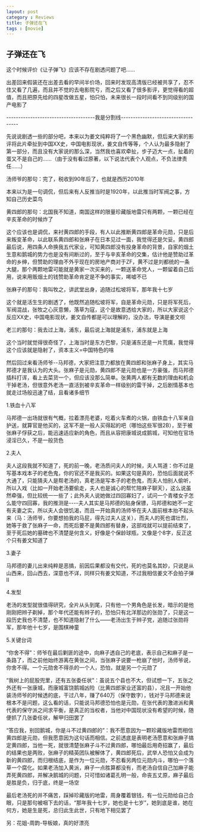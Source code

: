 ```yaml
---
layout: post
category : Reviews
title: 子弹还在飞
tags : [movie]
---
```


## 子弹还在飞 ##

这个时候评价《让子弹飞》应该不存在剧透问题了吧……

出差回来假装还在出差去看的早间半价场，回来时发现高清版已经被共享了，忍不住又看了几遍，而且并不觉的去电影院亏，而之后又看了很多影评，更觉得看的超值，而且把原先给的四星改做五星，怕只怕，未来很长一段时间看不到同级别的国产电影了

-------------------------------------我是分割线-----------------------------------

先说说剧透一些的部分吧，本来以为姜文纯粹将了一个黑色幽默，但后来大家的影评将此片牵扯到中国XX史，中国电影现状，姜文自传等等，个人认为最多隐射了第一部分，而且没有大家说的那么深，当然我也喜欢牵扯，步子迈大一点，扯着的蛋又不是自己的……（由于没有看过原著，以下说法代表个人观点，不负法律责任……）

汤师爷的那句：完了，税收到90年后了，也就是西历2010年

本来以为是一句调侃，但后来有人反推当时是1920年，以此推当时军阀之事，方知自己历史菜鸟

黄四郎的那句：北国我不知道，南国这样的限量珍藏版地雷只有两颗，一颗已经在辛亥革命的时候炸了

这个应该也是调侃，来衬黄四郎的手段，有人以此推断黄四郎是革命元勋，只是后来叛变革命，以此联系黄四郎和张麻子在日本见过一面，我觉得还是欠妥。黄四郎最后说，用四条人命换我五代家业，可知黄四郎没有投身革命的背景，自家的烟土生意和鹅城的势力也是没有间断过的，至于与辛亥革命的交集，估计他是赞助过革命的乡绅，但赞助的理由不外乎现在的房地产商对于ZF，黄不过是刘都统的一条大腿，那个两颗地雷可能就是黄家一次买来的，一颗送革命党人，一颗留着自己后用，说来用贩烟土的钱赞助革命肯定是不争的事实，唏嘘不已

张麻子的那句：我叫牧之，讲武堂出身，追随过松坡将军，那年我十七岁

这个就是活生生的剧透了，他既然追随松坡将军，自是革命元勋，只是将军死后，军阀混战，张牧之心灰意懒，落草为寇，这个是故意透给大家的，所以大家说这个反应XX史，中国电影现状，姜文自传都是可以理解的，没办法，导演是姜文呗

老三的那句：我去过上海，浦东，最后说上海就是浦东，浦东就是上海

这个当时就觉得很奇怪了，上海当时是东方巴黎，只是浦东还是一片荒痍，我觉得这个应该就是隐射了，资本主义=中国特色的啥

然后回过来看汤师爷--马邦德，大家把注意力都放在黄四郎和张麻子身上，其实马邦德才是我认为的大头。张麻子是元勋，黄四郎不是元勋也是一方豪强，而马邦德插科打诨，看上去菜货一个，但应该没那么简单。张黄两人都有无数的理由和机会干掉老汤，但很意外老汤一直活到被辛亥革命一样级别的雷干掉，之后剧情基本也就走过场般迅速了结，且看诸多细节

1.铁血十八军

马邦德一出场就很有气概，拉着漂亮老婆，吃着火车煮的火锅，由铁血十八军亲自护送，就算官是他买的，这军不是一般人买得起的吧（哪怕这些军很2B），至于被张麻子俘获之后，能迅速适应新的角色，而且从容把康城说成鹅城，可知他在官场浸淫已久，不是一般货色

2.夫人

夫人这段我就不知道了，死的前一晚，老汤质问夫人的时候，夫人骂道：你不过是写基本戏本子的老色鬼，你的官还不是我买的。如果这句是真的，恐怕后面就说不大通了，只能猜夫人是帮老汤的，真老汤是写本子的老色鬼，而夫人怕别人偷听，所以入戏（比如一开始老汤要偷走，夫人也是诚心的帮忙陪麻子聊天），这么说虽然牵强，但比较统一一些了；此外夫人说她做过四回寡妇了，试问一个青楼女子怎么能守四回寡，我的推测是----夫人其实是马邦德的贴身保镖，马邦德和她不一定有夫妻之实，所以夫人会很饥渴，而且一开始真的汤师爷在夫人面前根本抬不起头来（马：汤师爷，你要想拍我的马屁，得先过夫人这关），而夫人的死也谓壮烈，她等于救了张麻子一命，而死后要不是黄四郎有替身，这部戏就可以提前结束了，至于死后她的墓碑也不清楚是何含义，好像是个保龄球瓶，又像是个8字，反正这个只有姜文知道了

3.妻子

马邦德的妻儿出来纯粹是恶搞，前因后果都没有交代，死的也莫名其妙，只说是从山西来，回山西去，深意也不详，同样只有姜文知道，不过我相信姜文不会拍子弹II

4.发型

老汤的发型就很值得研究，全片从头到尾，只有他一个男角色是长发，暗示的是他刚刚把辫子剃掉，那个年代还能有辫子的，恐怕只有北洋那边的张勋了，只是这一段历史我也不清楚，也不知道隐射了什么——老汤出生于辫子党，追随过张勋将军，那年他十七岁，是围棋神童

5.关键台词

“你舍不得”：师爷在最后剿匪的途中，向麻子透自己的老底，表示自己和麻子是一条路了，而之前他始终游离在黄张之间，当张麻子说要一枪崩了他时，汤师爷说，你舍不得。一个元勋舍不得杀的一个人，恐怕，就是另一个元勋了

“我树上的屁股兜里，还有五张委任状”：虽说五个县也不大，但试想一下，五张之外还有一张康城，而康城富饶鹅城凶险（比黄四郎家业还富的县），况且一开始他装汤师爷的时候透的底，干过八年，赚了640万（保守数字），钱对于马邦德来说根本不是问题，这么看的话，只能说马邦德恐怕也是元勋，在张代表的激进派和黄代表的保守派之间求平衡，是真正的当权者，当他对中国现状没有希望的时候，随便抓了几张委任状，解甲归田罢了

“答应我，别回鹅城，你是斗不过黄四郎的”：我不愿意因为一颗珍藏版地雷而相信黄四郎是元勋，但我愿意因为这句话而相信。之前透底是表明老汤愿意和张麻子搞定黄四郎，当他一死，就很清楚张麻子斗不过黄四郎，哪怕最后用奇招赢了，最后的结果也是两败，张麻子的精英团队被解体了，黄四郎死后，武举人恐怕又会成为新的黄四郎，而归根结底，是作为一位元勋，不忍看另两位元勋内斗，哪怕一个落草一个腐化。如果老汤加入黄派，麻子一点胜算都没有，而老汤自信自己加麻子能弄死黄四郎，并解决鹅城的问题，只可惜如诸葛孔明一般，命丧五丈原，麻子最后是胜是负，归于底，终是一场空

最后老汤死的并不痛苦，踩掉珍藏版的地雷，周身覆着银钱，有一位元勋给自己合眼，只是那句被咽下去的话，“那年我十七岁，她也是十七岁”，她到底是谁，她在何方，她是生是死，总归此生此世，只有地下相见罢了

另：花姐-周韵-导板娘，真的好漂亮
